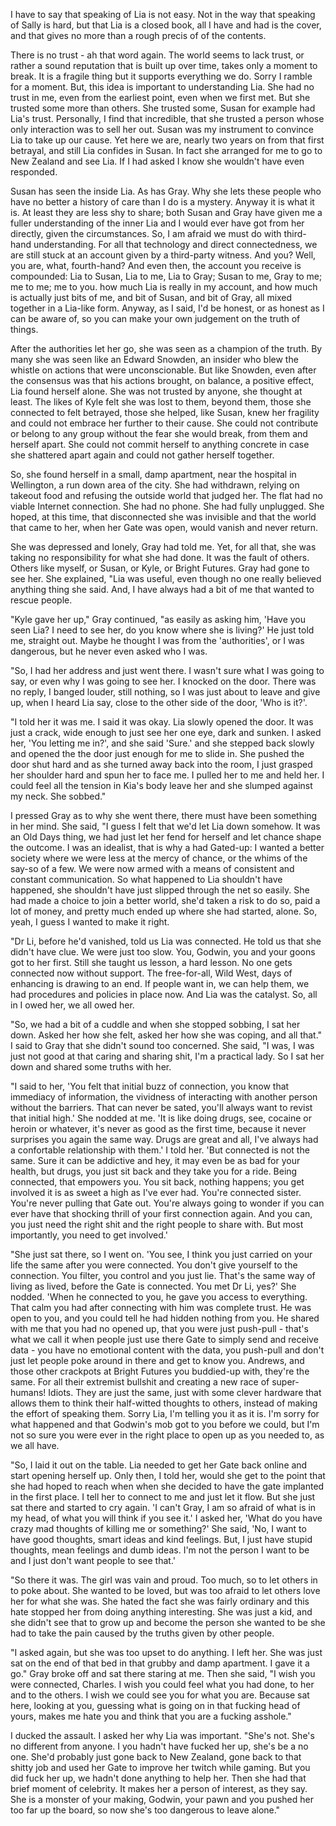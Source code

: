 I have to say that speaking of Lia is not easy. Not in the way that speaking of Sally is hard, but that Lia is a closed book, all I have and had is the cover, and that gives no more than a rough precis of of the contents.

There is no trust - ah that word again. The world seems to lack trust, or rather a sound reputation that is built up over time, takes only a moment to break. It is a fragile thing but it supports everything we do. Sorry I ramble for a moment. But, this idea is important to understanding Lia. She had no trust in me, even from the earliest point, even when we first met. But she trusted some more than others. She trusted some, Susan for example had Lia's trust. Personally, I find that incredible, that she trusted a person whose only interaction was to sell her out. Susan was my instrument to convince Lia to take up our cause. Yet here we are, nearly two years on from that first betrayal, and still Lia confides in Susan. In fact she arranged for me to go to New Zealand and see Lia. If I had asked I know she wouldn't have even responded.

Susan has seen the inside Lia. As has Gray. Why she lets these people who have no better a history of care than I do is a mystery. Anyway it is what it is. At least they are less shy to share; both Susan and Gray have given me a fuller understanding of the inner Lia and I would ever have got from her directly, given the circumstances. So, I am afraid we must do with third-hand understanding. For all that technology and direct connectedness, we are still stuck at an account given by a third-party witness. And you? Well, you are, what, fourth-hand? And even then, the account you receive is compounded: Lia to Susan, Lia to me, Lia to Gray; Susan to me, Gray to me; me to me; me to you. how much Lia is really in my account, and how much is actually just bits of me, and bit of Susan, and bit of Gray, all mixed together in a Lia-like form. Anyway, as I said, I'd be honest, or as honest as I can be aware of, so you can make your own judgement on the truth of things.

After the authorities let her go, she was seen as a champion of the truth. By many she was seen like an Edward Snowden, an insider who blew the whistle on actions that were unconscionable. But like Snowden, even after the consensus was that his actions brought, on balance, a positive effect, Lia found herself alone. She was not trusted by anyone, she thought at least. The likes of Kyle felt she was lost to them, beyond them, those she connected to felt betrayed, those she helped, like Susan, knew her fragility and could not embrace her further to their cause. She could not contribute or belong to any group without the fear she would break, from them and herself apart. She could not commit herself to anything concrete in case she shattered apart again and could not gather herself together.

So, she found herself in a small, damp apartment, near the hospital in Wellington, a run down area of the city. She had withdrawn, relying on takeout food and refusing the outside world that judged her. The flat had no viable Internet connection. She had no phone. She had fully unplugged. She hoped, at this time, that disconnected she was invisible and that the world that came to her, when her Gate was open, would vanish and never return.

She was depressed and lonely, Gray had told me. Yet, for all that, she was taking no responsibility for what she had done. It was the fault of others. Others like myself, or Susan, or Kyle, or Bright Futures. Gray had gone to see her. She explained, "Lia was useful, even though no one really believed anything thing she said. And, I have always had a bit of me that wanted to rescue people.

"Kyle gave her up," Gray continued, "as easily as asking him, 'Have you seen Lia? I need to see her, do you know where she is living?' He just told me, straight out. Maybe he thought I was from the 'authorities', or I was dangerous, but he never even asked who I was.

"So, I had her address and just went there. I wasn't sure what I was going to say, or even why I was going to see her. I knocked on the door. There was no reply, I banged louder, still nothing, so I was just about to leave and give up, when I heard Lia say, close to the other side of the door, 'Who is it?'.

"I told her it was me. I said it was okay. Lia slowly opened the door. It was just a crack, wide enough to just see her one eye, dark and sunken. I asked her, 'You letting me in?', and she said 'Sure.' and she stepped back slowly and opened the the door just enough for me to slide in. She pushed the door shut hard and as she turned away back into the room, I just grasped her shoulder hard and spun her to face me. I pulled her to me and held her. I could feel all the tension in Kia's body leave her and she slumped against my neck. She sobbed."

I pressed Gray as to why she went there, there must have been something in her mind. She said, "I guess I felt that we'd let Lia down somehow. It was an Old Days thing, we had just let her fend for herself and let chance shape the outcome. I was an idealist, that is why a had Gated-up: I wanted a better society where we were less at the mercy of chance, or the whims of the say-so of a few. We were now armed with a means of consistent and constant communication. So what happened to Lia shouldn't have happened, she shouldn't have just slipped through the net so easily. She had made a choice to join a better world, she'd taken a risk to do so, paid a lot of money, and pretty much ended up where she had started, alone. So, yeah, I guess I wanted to make it right.

"Dr Li, before he'd vanished, told us Lia was connected. He told us that she didn't have clue. We were just too slow. You, Godwin, you and your goons got to her first. Still she taught us lesson, a hard lesson. No one gets connected now without support. The free-for-all, Wild West, days of enhancing is drawing to an end. If people want in, we can help them, we had procedures and policies in place now. And Lia was the catalyst. So, all in I owed her, we all owed her.

"So, we had a bit of a cuddle and when she stopped sobbing, I sat her down. Asked her how she felt, asked her how she was coping, and all that." I said to Gray that she didn't sound too concerned. She said, "I was, I was just not good at that caring and sharing shit, I'm a practical lady. So I sat her down and shared some truths with her.

"I said to her, 'You felt that initial buzz of connection, you know that immediacy of information, the vividness of interacting with another person without the barriers. That can never be sated, you'll always want to revist that initial high.' She nodded at me. 'It is like doing drugs, see, cocaine or heroin or whatever, it's never as good as the first time, because it never surprises you again the same way. Drugs are great and all, I've always had a confortable relationship with them.' I told her. 'But connected is not the same. Sure it can be addictive and hey, it may even be as bad for your health, but drugs, you just sit back and they take you for a ride. Being connected, that empowers you. You sit back, nothing happens; you get involved it is as sweet a high as I've ever had. You're connected sister. You're never pulling that Gate out. You're always going to wonder if you can ever have that shocking thrill of your first connection again. And you can, you just need the right shit and the right people to share with. But most importantly, you need to get involved.'

"She just sat there, so I went on. 'You see, I think you just carried on your life the same after you were connected. You don't give yourself to the connection. You filter, you control and you just lie. That's the same way of living as lived, before the Gate is connected. You met Dr Li, yes?' She nodded. 'When he connected to you, he gave you access to everything. That calm you had after connecting with him was complete trust. He was open to you, and you could tell he had hidden nothing from you. He shared with me that you had no opened up, that you were just push-pull - that's what we call it when people just use there Gate to simply send and receive data - you have no emotional content with the data, you push-pull and don't just let people poke around in there and get to know you. Andrews, and those other crackpots at Bright Futures you buddied-up with, they're the same. For all their extremist bullshit and creating a new race of super-humans! Idiots. They are just the same, just with some clever hardware that allows them to think their half-witted thoughts to others, instead of making the effort of speaking them. Sorry Lia, I'm telling you it as it is. I'm sorry for what happened and that Godwin's mob got to you before we could, but I'm not so sure you were ever in the right place to open up as you needed to, as we all have.

"So, I laid it out on the table. Lia needed to get her Gate back online and start opening herself up. Only then, I told her, would she get to the point that she had hoped to reach when when she decided to have the gate implanted in the first place. I tell her to connect to me and just let it flow. But she just sat there and started to cry again. 'I can't Gray, I am so afraid of what is in my head, of what you will think if you see it.' I asked her, 'What do you have crazy mad thoughts of killing me or something?' She said, 'No, I want to have good thoughts, smart ideas and kind feelings. But, I just have stupid thoughts, mean feelings and dumb ideas. I'm not the person I want to be and I just don't want people to see that.'

"So there it was. The girl was vain and proud. Too much, so to let others in to poke about. She wanted to be loved, but was too afraid to let others love her for what she was. She hated the fact she was fairly ordinary and this hate stopped her from doing anything interesting. She was just a kid, and she didn't see that to grow up and become the person she wanted to be she had to take the pain caused by the truths given by other people.

"I asked again, but she was too upset to do anything. I left her. She was just sat on the end of that bed in that grubby and damp apartment. I gave it a go." Gray broke off and sat there staring at me. Then she said, "I wish you were connected, Charles. I wish you could feel what you had done, to her and to the others. I wish we could see you for what you are. Because sat here, looking at you, guessing what is going on in that fucking head of yours, makes me hate you and think that you are a fucking asshole."

I ducked the assault. I asked her why Lia was important. "She's not. She's no different from anyone. I you hadn't have fucked her up, she's be a no one. She'd probably just gone back to New Zealand, gone back to that shitty job and used her Gate to improve her twitch while gaming. But you did fuck her up, we hadn't done anything to help her. Then she had that brief moment of celebrity. It makes her a person of interest, as they say. She is a monster of your making, Godwin, your pawn and you pushed her too far up the board, so now she's too dangerous to leave alone."
